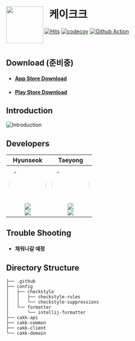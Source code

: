 # &nbsp; 케이크크 <a href="https://apps.apple.com/kr/app/%EC%BC%80%EC%9D%B4%ED%81%AC%ED%81%AC/id6449973946"><img src="https://github.com/CAKK-DEV/cakk-server/assets/56003992/36114846-3e0b-493c-9638-c02ad4b3a44e" align="left" width="100"></a>

[![Hits](https://hits.seeyoufarm.com/api/count/incr/badge.svg?url=https%3A%2F%2Fgithub.com%2Fcakk-dev%2Fcakk-server&count_bg=%2328DBE6&title_bg=%232D3540&icon=&icon_color=%23E7E7E7&title=hits&edge_flat=false)](https://hits.seeyoufarm.com)
[![codecov](https://codecov.io/gh/cakk-dev/cakk-server/graph/badge.svg?token=WMYRL0M1PU)](https://codecov.io/gh/cakk-dev/cakk-server)
[![Github Action](https://github.com/cakk-dev/cakk-server/actions/workflows/ci.yml/badge.svg)](https://github.com/cakk-dev/cakk-server/actions)

<br>

## Download (준비중)

- #### [App Store Download](https://apps.apple.com/kr/app/%EC%BC%80%EC%9D%B4%ED%81%AC%ED%81%AC/id6449973946)
- #### [Play Store Download](https://play.google.com/store/apps/details?id=com.prography.cakk&pcampaignid=web_share)

## Introduction

![Introduction](https://github.com/CAKK-DEV/cakk-server/assets/56003992/53515b12-d198-4a67-bc29-a8c4ef02df35)

## Developers

|                                                                                                                                                                                                                                                 Hyunseok                                                                                                                                                                                                                                                  |                                                                                                                                                                                                                                                          Taeyong                                                                                                                                                                                                                                                           |
|:---------------------------------------------------------------------------------------------------------------------------------------------------------------------------------------------------------------------------------------------------------------------------------------------------------------------------------------------------------------------------------------------------------------------------------------------------------------------------------------------------------:|:--------------------------------------------------------------------------------------------------------------------------------------------------------------------------------------------------------------------------------------------------------------------------------------------------------------------------------------------------------------------------------------------------------------------------------------------------------------------------------------------------------------------------:|
| <img src="https://avatars.githubusercontent.com/u/56003992?v=4" width="100" height="100" style="border-radius: 50%;"><br/><a href="https://www.linkedin.com/in/hyunseok-ko-326b62254" target="_blank"><img src="https://img.shields.io/badge/Hyunseok Ko-%230077B5.svg?style=for-the-socail&logo=linkedin&logoColor=white"/></a><br/><a href="https://github.com/lcomment" target="_blank"><img src="https://img.shields.io/badge/lcomment-181717?style=for-the-social&logo=github&logoColor=white"/></a> | <img src="https://avatars.githubusercontent.com/u/86272688?v=4" width="100" height="100" style="border-radius: 50%;"><br/><a href="https://www.linkedin.com/in/%ED%83%9C%EC%9A%A9-%EA%B9%80-76a31228a" target="_blank"><img src="https://img.shields.io/badge/Taeyong Kim-%230077B5.svg?style=for-the-social&logo=linkedin&logoColor=white"/></a><br/><a href="https://github.com/YongsHub" target="_blank"><img src="https://img.shields.io/badge/YongsHub-181717?style=for-the-social&logo=github&logoColor=white"/></a> |   <img src="https://avatars.githubusercontent.com/u/42805428?v=4" width="100" height="100" style="border-radius: 50%;"><br/><a href="https://github.com/skmwit" target="_blank"><img src="https://img.shields.io/badge/skmwit-181717?style=for-the-social&logo=github&logoColor=white"/></a>     |


## Trouble Shooting

- #### 채워나갈 예정

## Directory Structure

```
├── .github
├── config
│   ├── checkstyle
│   │   ├── checkstyle-rules
│   │   └── checkstyle-suppressions 
│   └── formatter
│       └── intellij-formatter
├── cakk-api
├── cakk-common
├── cakk-client 
└── cakk-domain
```
